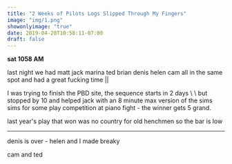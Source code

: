 ```yaml
---
title: "2 Weeks of Pilots Logs Slipped Through My Fingers"
image: "img/1.png"
showonlyimage: "true"
date: 2019-04-20T10:58:11-07:00
draft: false
---
```



**sat 1058 AM**

last night we had matt jack marina ted brian denis helen cam all in the same spot and had a great fucking time ||

I was trying to finish the PBD site, the sequence starts in 2 days \ \ but stopped by 10 and helped jack with an 8 minute max version of the sims sims for some play competition at piano fight - the winner gets 5 grand.

last year's play that won was no country for old henchmen so the bar is low

___

denis is over - helen and I made breaky

cam and ted
